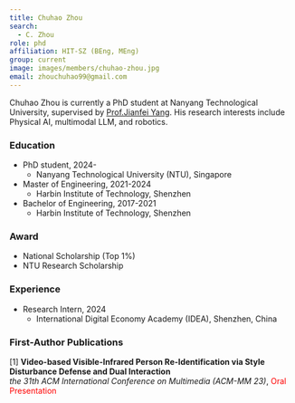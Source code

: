 ```yaml
---
title: Chuhao Zhou
search:
  - C. Zhou
role: phd
affiliation: HIT-SZ (BEng, MEng)
group: current
image: images/members/chuhao-zhou.jpg
email: zhouchuhao99@gmail.com
---
```

 
Chuhao Zhou is currently a PhD student at Nanyang Technological University, supervised by [Prof.Jianfei Yang](https://marsyang.site/). His research interests include Physical AI, multimodal LLM, and robotics.

### Education
- PhD student, 2024-
  - Nanyang Technological University (NTU), Singapore
- Master of Engineering, 2021-2024
  - Harbin Institute of Technology, Shenzhen
- Bachelor of Engineering, 2017-2021
  - Harbin Institute of Technology, Shenzhen

### Award
- National Scholarship (Top 1%)
- NTU Research Scholarship

### Experience
- Research Intern, 2024
  - International Digital Economy Academy (IDEA), Shenzhen, China

### First-Author Publications
[1] **Video-based Visible-Infrared Person Re-Identification via Style Disturbance Defense and Dual Interaction**    
*the 31th ACM International Conference on Multimedia (ACM-MM 23)*, <span style="color: red;">Oral Presentation</span>
